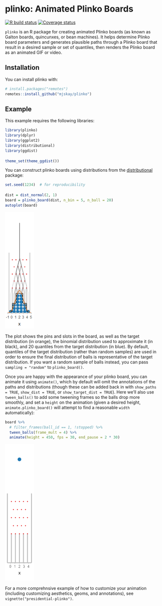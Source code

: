 
# plinko: Animated Plinko Boards

<!-- badges: start -->

[![R build
status](https://github.com/mjskay/plinko/workflows/R-CMD-check/badge.svg)](https://github.com/mjskay/plinko/actions)
[![Coverage
status](https://codecov.io/gh/mjskay/plinko/branch/master/graph/badge.svg)](https://codecov.io/github/mjskay/plinko?branch=master)
<!-- badges: end -->

`plinko` is an R package for creating animated Plinko boards (as known
as Galton boards, quincunxes, or bean machines). It helps determine
Plinko board parameters and generates plausible paths through a Plinko
board that result in a desired sample or set of quantiles, then renders
the Plinko board as an animated GIF or video.

## Installation

You can install plinko with:

``` r
# install.packages("remotes")
remotes::install_github("mjskay/plinko")
```

## Example

This example requires the following libraries:

``` r
library(plinko)
library(dplyr)
library(ggplot2)
library(distributional)
library(ggdist)

theme_set(theme_ggdist())
```

You can construct plinko boards using distributions from the
[distributional](https://pkg.mitchelloharawild.com/distributional/)
package:

``` r
set.seed(1234)  # for reproducibility

dist = dist_normal(2, 1)
board = plinko_board(dist, n_bin = 5, n_ball = 20)
autoplot(board)
```

![](README_files/figure-gfm/board_plot-1.png)<!-- -->

The plot shows the pins and slots in the board, as well as the target
distribution (in orange), the binomial distribution used to approximate
it (in black), and 20 quantiles from the target distribution (in blue).
By default, quantiles of the target distribution (rather than random
samples) are used in order to ensure the final distribution of balls is
representative of the target distribution. If you want a random sample
of balls instead, you can pass `sampling = "random"` to
`plinko_board()`.

Once you are happy with the appearance of your plinko board, you can
animate it using `animate()`, which by default will omit the annotations
of the paths and distributions (though these can be added back in with
`show_paths = TRUE`, `show_dist = TRUE`, or `show_target_dist = TRUE`).
Here we’ll also use `tween_balls()` to add some tweening frames so the
balls drop more smoothly, and set a `height` on the animation (given a
desired height, `animate.plinko_board()` will attempt to find a
reasonable `width` automatically):

``` r
board %>%
  # filter_frames(ball_id == 1, !stopped) %>%
  tween_balls(frame_mult = 4) %>%
  animate(height = 450, fps = 30, end_pause = 2 * 30)
```

![](README_files/figure-gfm/board_animation-1.gif)<!-- -->

For a more comprehnsive example of how to customize your animation
(including customizing aesthetics, geoms, and annotations), see
`vignette("presidential-plinko")`.
